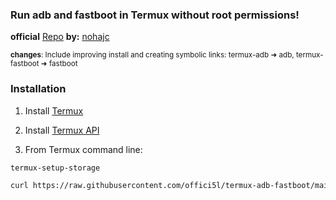 ### Run adb and fastboot in Termux without root permissions!

**official** [Repo](https://github.com/nohajc/termux-adb) **by:** [nohajc](https://github.com/nohajc)

<sub>**changes**: Include improving install and creating symbolic links: termux-adb ➜ adb, termux-fastboot ➜ fastboot</sub>

### Installation

1. Install [Termux](https://github.com/termux/termux-app/releases/download/v0.118.0/termux-app_v0.118.0+github-debug_universal.apk)

2. Install [Termux API](https://github.com/termux/termux-api/releases/download/v0.50.1/termux-api_v0.50.1+github-debug.apk)

3. From Termux command line:
```bash
termux-setup-storage
```
```bash
curl https://raw.githubusercontent.com/offici5l/termux-adb-fastboot/main/install | bash
```